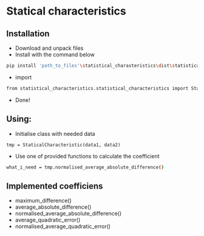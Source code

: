 # Statical characteristics

## Installation

+ Download and unpack files
+ Install with the command below

```sh
pip install 'path_to_files'\statistical_charasteristics\dist\statistical_characteristics-0.0.1-py3-none-any.whl
```
+ import 

```sh
from statistical_characteristics.statistical_characteristics import StaticalCharacteristic
```

+ Done!

## Using:

+ Initialise class with needed data
```
tmp = StaticalCharacteristic(data1, data2)
```
+ Use one of provided functions to calculate the coefficient
```sh
what_i_need = tmp.normalised_average_absolute_difference()
```
## Implemented coefficiens
+ maximum_difference()
+ average_absolute_difference()
+ normalised_average_absolute_difference()
+ average_quadratic_error()
+ normalised_average_quadratic_error()
